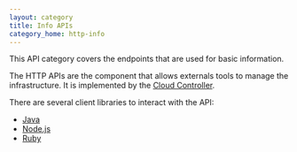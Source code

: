 ```yaml
---
layout: category
title: Info APIs
category_home: http-info
---
```


This API category covers the endpoints that are used for basic information.

The HTTP APIs are the component that allows externals tools to manage the
infrastructure. It is implemented by the [Cloud Controller](/cloud-controller).

There are several client libraries to interact with the API:

* [Java](https://github.com/cloudfoundry/vcap-java-client)
* [Node.js](https://github.com/firebaseco/vcap-node-client)
* [Ruby](https://github.com/frodenas/cloudfoundry-client)
